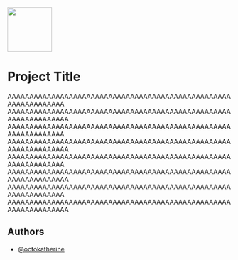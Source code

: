 <img src="https://github.com/Wargish/CyberElectro/assets/101837509/7bef0303-5549-4d61-82fe-b0be9d1044b8" width="100" height="100">


# Project Title

AAAAAAAAAAAAAAAAAAAAAAAAAAAAAAAAAAAAAAAAAAAAAAAAAAAAAAAAAAAAAAAA
AAAAAAAAAAAAAAAAAAAAAAAAAAAAAAAAAAAAAAAAAAAAAAAAAAAAAAAAAAAAAAAAA
AAAAAAAAAAAAAAAAAAAAAAAAAAAAAAAAAAAAAAAAAAAAAAAAAAAAAAAAAAAAAAAA
AAAAAAAAAAAAAAAAAAAAAAAAAAAAAAAAAAAAAAAAAAAAAAAAAAAAAAAAAAAAAAAAA
AAAAAAAAAAAAAAAAAAAAAAAAAAAAAAAAAAAAAAAAAAAAAAAAAAAAAAAAAAAAAAAA
AAAAAAAAAAAAAAAAAAAAAAAAAAAAAAAAAAAAAAAAAAAAAAAAAAAAAAAAAAAAAAAAA
AAAAAAAAAAAAAAAAAAAAAAAAAAAAAAAAAAAAAAAAAAAAAAAAAAAAAAAAAAAAAAAA
AAAAAAAAAAAAAAAAAAAAAAAAAAAAAAAAAAAAAAAAAAAAAAAAAAAAAAAAAAAAAAAAA


## Authors

- [@octokatherine](https://www.github.com/octokatherine)

